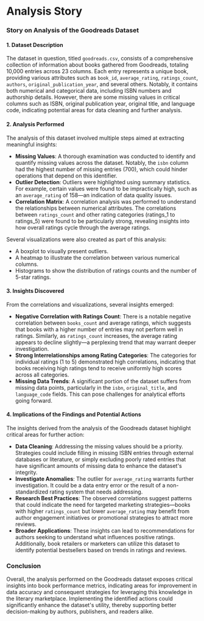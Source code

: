 # Analysis Story

### Story on Analysis of the Goodreads Dataset

#### 1. Dataset Description

The dataset in question, titled `goodreads.csv`, consists of a comprehensive collection of information about books gathered from Goodreads, totaling 10,000 entries across 23 columns. Each entry represents a unique book, providing various attributes such as `book_id`, `average_rating`, `ratings_count`, `authors`, `original_publication_year`, and several others. Notably, it contains both numerical and categorical data, including ISBN numbers and authorship details. However, there are some missing values in critical columns such as ISBN, original publication year, original title, and language code, indicating potential areas for data cleaning and further analysis.

#### 2. Analysis Performed

The analysis of this dataset involved multiple steps aimed at extracting meaningful insights:
- **Missing Values**: A thorough examination was conducted to identify and quantify missing values across the dataset. Notably, the `isbn` column had the highest number of missing entries (700), which could hinder operations that depend on this identifier.
- **Outlier Detection**: Outliers were highlighted using summary statistics. For example, certain values were found to be impractically high, such as an `average_rating` of 158—an indication of data quality issues.
- **Correlation Matrix**: A correlation analysis was performed to understand the relationships between numerical attributes. The correlations between `ratings_count` and other rating categories (ratings_1 to ratings_5) were found to be particularly strong, revealing insights into how overall ratings cycle through the average ratings.

Several visualizations were also created as part of this analysis:
- A boxplot to visually present outliers.
- A heatmap to illustrate the correlation between various numerical columns.
- Histograms to show the distribution of ratings counts and the number of 5-star ratings.

#### 3. Insights Discovered

From the correlations and visualizations, several insights emerged:
- **Negative Correlation with Ratings Count**: There is a notable negative correlation between `books_count` and average ratings, which suggests that books with a higher number of entries may not perform well in ratings. Similarly, as `ratings_count` increases, the average rating appears to decline slightly—a perplexing trend that may warrant deeper investigation.
- **Strong Interrelationships among Rating Categories**: The categories for individual ratings (1 to 5) demonstrated high correlations, indicating that books receiving high ratings tend to receive uniformly high scores across all categories.
- **Missing Data Trends**: A significant portion of the dataset suffers from missing data points, particularly in the `isbn`, `original_title`, and `language_code` fields. This can pose challenges for analytical efforts going forward.

#### 4. Implications of the Findings and Potential Actions

The insights derived from the analysis of the Goodreads dataset highlight critical areas for further action:
- **Data Cleaning**: Addressing the missing values should be a priority. Strategies could include filling in missing ISBN entries through external databases or literature, or simply excluding poorly rated entries that have significant amounts of missing data to enhance the dataset's integrity.
- **Investigate Anomalies**: The outlier for `average_rating` warrants further investigation. It could be a data entry error or the result of a non-standardized rating system that needs addressing.
- **Research Best Practices**: The observed correlations suggest patterns that could indicate the need for targeted marketing strategies—books with higher `ratings_count` but lower `average_rating` may benefit from author engagement initiatives or promotional strategies to attract more reviews.
- **Broader Applications**: These insights can lead to recommendations for authors seeking to understand what influences positive ratings. Additionally, book retailers or marketers can utilize this dataset to identify potential bestsellers based on trends in ratings and reviews.

### Conclusion

Overall, the analysis performed on the Goodreads dataset exposes critical insights into book performance metrics, indicating areas for improvement in data accuracy and consequent strategies for leveraging this knowledge in the literary marketplace. Implementing the identified actions could significantly enhance the dataset's utility, thereby supporting better decision-making by authors, publishers, and readers alike.